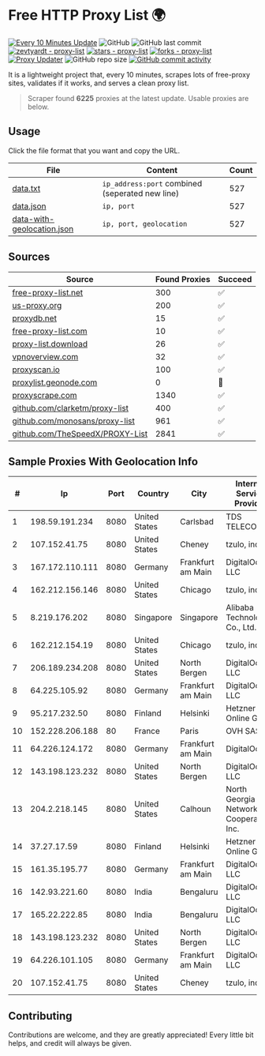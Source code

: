 
# Free HTTP Proxy List 🌍

[![Every 10 Minutes Update](https://github.com/mertguvencli/http-proxy-list/actions/workflows/main.yml/badge.svg?branch=main)](https://github.com/mertguvencli/http-proxy-list/actions/workflows/main.yml)
![GitHub](https://img.shields.io/github/license/mertguvencli/http-proxy-list)
![GitHub last commit](https://img.shields.io/github/last-commit/mertguvencli/http-proxy-list)
[![zevtyardt - proxy-list](https://img.shields.io/static/v1?label=zevtyardt&message=proxy-list&color=blue&logo=github)](https://github.com/zevtyardt/proxy-list "Go to GitHub repo")
[![stars - proxy-list](https://img.shields.io/github/stars/zevtyardt/proxy-list?style=social)](https://github.com/zevtyardt/proxy-list)
[![forks - proxy-list](https://img.shields.io/github/forks/zevtyardt/proxy-list?style=social)](https://github.com/zevtyardt/proxy-list)
[![Proxy Updater](https://github.com/zevtyardt/proxy-list/workflows/Proxy%20Updater/badge.svg)](https://github.com/zevtyardt/proxy-list/actions?query=workflow:"Proxy+Updater")
![GitHub repo size](https://img.shields.io/github/repo-size/zevtyardt/proxy-list)
[![GitHub commit activity](https://img.shields.io/github/commit-activity/m/zevtyardt/proxy-list?logo=commits)](https://github.com/zevtyardt/proxy-list/commits/main)

It is a lightweight project that, every 10 minutes, scrapes lots of free-proxy sites, validates if it works, and serves a clean proxy list.

> Scraper found **6225** proxies at the latest update. Usable proxies are below.

## Usage

Click the file format that you want and copy the URL.

|File|Content|Count|
|----|-------|-----|
|[data.txt](https://raw.githubusercontent.com/mertguvencli/http-proxy-list/main/proxy-list/data.txt)|`ip_address:port` combined (seperated new line)|527|
|[data.json](https://raw.githubusercontent.com/mertguvencli/http-proxy-list/main/proxy-list/data.json)|`ip, port`|527|
|[data-with-geolocation.json](https://raw.githubusercontent.com/mertguvencli/http-proxy-list/main/proxy-list/data-with-geolocation.json)|`ip, port, geolocation`|527|

## Sources

|Source|Found Proxies|Succeed|
|------|-------------|-------|
|[free-proxy-list.net](https://free-proxy-list.net)|300|✅|
|[us-proxy.org](https://www.us-proxy.org)|200|✅|
|[proxydb.net](http://proxydb.net)|15|✅|
|[free-proxy-list.com](https://free-proxy-list.com/?page=&port=&type%5B%5D=http&type%5B%5D=https&up_time=0&search=Search)|10|✅|
|[proxy-list.download](https://www.proxy-list.download/HTTP)|26|✅|
|[vpnoverview.com](https://vpnoverview.com/privacy/anonymous-browsing/free-proxy-servers)|32|✅|
|[proxyscan.io](https://www.proxyscan.io)|100|✅|
|[proxylist.geonode.com](https://proxylist.geonode.com/api/proxy-list?limit=300&page=1&sort_by=lastChecked&sort_type=desc&protocols=http,https)|0|🚫|
|[proxyscrape.com](https://api.proxyscrape.com/v2/?request=displayproxies&protocol=http&timeout=10000&country=all&ssl=all&anonymity=all)|1340|✅|
|[github.com/clarketm/proxy-list](https://raw.githubusercontent.com/clarketm/proxy-list/master/proxy-list-raw.txt)|400|✅|
|[github.com/monosans/proxy-list](https://raw.githubusercontent.com/monosans/proxy-list/main/proxies/http.txt)|961|✅|
|[github.com/TheSpeedX/PROXY-List](https://raw.githubusercontent.com/TheSpeedX/PROXY-List/master/http.txt)|2841|✅|


## Sample Proxies With Geolocation Info

|#|Ip|Port|Country|City|Internet Service Provider|
|-|--|----|-------|----|-------------------------|
|1|198.59.191.234|8080|United States|Carlsbad|TDS TELECOM|
|2|107.152.41.75|8080|United States|Cheney|tzulo, inc.|
|3|167.172.110.111|8080|Germany|Frankfurt am Main|DigitalOcean, LLC|
|4|162.212.156.146|8080|United States|Chicago|tzulo, inc.|
|5|8.219.176.202|8080|Singapore|Singapore|Alibaba (US) Technology Co., Ltd.|
|6|162.212.154.19|8080|United States|Chicago|tzulo, inc.|
|7|206.189.234.208|8080|United States|North Bergen|DigitalOcean, LLC|
|8|64.225.105.92|8080|Germany|Frankfurt am Main|DigitalOcean, LLC|
|9|95.217.232.50|8080|Finland|Helsinki|Hetzner Online GmbH|
|10|152.228.206.188|80|France|Paris|OVH SAS|
|11|64.226.124.172|8080|Germany|Frankfurt am Main|DigitalOcean|
|12|143.198.123.232|8080|United States|North Bergen|DigitalOcean, LLC|
|13|204.2.218.145|8080|United States|Calhoun|North Georgia Network Cooperative, Inc.|
|14|37.27.17.59|8080|Finland|Helsinki|Hetzner Online GmbH|
|15|161.35.195.77|8080|Germany|Frankfurt am Main|DigitalOcean, LLC|
|16|142.93.221.60|8080|India|Bengaluru|DigitalOcean, LLC|
|17|165.22.222.85|8080|India|Bengaluru|DigitalOcean, LLC|
|18|143.198.123.232|8080|United States|North Bergen|DigitalOcean, LLC|
|19|64.226.101.105|8080|Germany|Frankfurt am Main|DigitalOcean, LLC|
|20|107.152.41.75|8080|United States|Cheney|tzulo, inc.|



## Contributing

Contributions are welcome, and they are greatly appreciated! Every
little bit helps, and credit will always be given.

